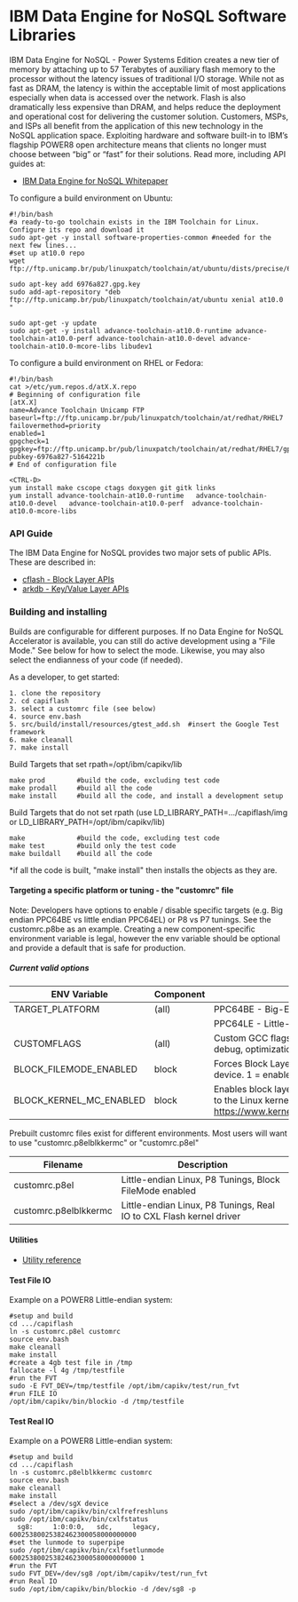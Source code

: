IBM Data Engine for NoSQL Software Libraries
============================================

IBM Data Engine for NoSQL - Power Systems Edition creates a new tier of memory by attaching up to 57 Terabytes of auxiliary flash memory to the processor without the latency issues of traditional I/O storage. While not as fast as DRAM, the latency is within the acceptable limit of most applications especially when data is accessed over the network. Flash is also dramatically less expensive than DRAM, and helps reduce the deployment and operational cost for delivering the customer solution. Customers, MSPs, and ISPs all benefit from the application of this new technology in the NoSQL application space. Exploiting hardware and software built-in to IBM’s flagship POWER8 open architecture means that clients no longer must choose between “big” or “fast” for their solutions.
Read more, including API guides at:

* [IBM Data Engine for NoSQL Whitepaper](http://ibm.biz/capiflash)

To configure a build environment on Ubuntu:
```
#!/bin/bash
#a ready-to-go toolchain exists in the IBM Toolchain for Linux. Configure its repo and download it
sudo apt-get -y install software-properties-common #needed for the next few lines...
#set up at10.0 repo
wget ftp://ftp.unicamp.br/pub/linuxpatch/toolchain/at/ubuntu/dists/precise/6976a827.gpg.key

sudo apt-key add 6976a827.gpg.key
sudo add-apt-repository "deb ftp://ftp.unicamp.br/pub/linuxpatch/toolchain/at/ubuntu xenial at10.0 "

sudo apt-get -y update
sudo apt-get -y install advance-toolchain-at10.0-runtime advance-toolchain-at10.0-perf advance-toolchain-at10.0-devel advance-toolchain-at10.0-mcore-libs libudev1
```
To configure a build environment on RHEL or Fedora:
```
#!/bin/bash
cat >/etc/yum.repos.d/atX.X.repo
# Beginning of configuration file
[atX.X]
name=Advance Toolchain Unicamp FTP
baseurl=ftp://ftp.unicamp.br/pub/linuxpatch/toolchain/at/redhat/RHEL7
failovermethod=priority
enabled=1
gpgcheck=1
gpgkey=ftp://ftp.unicamp.br/pub/linuxpatch/toolchain/at/redhat/RHEL7/gpg-pubkey-6976a827-5164221b
# End of configuration file

<CTRL-D>
yum install make cscope ctags doxygen git gitk links
yum install advance-toolchain-at10.0-runtime   advance-toolchain-at10.0-devel   advance-toolchain-at10.0-perf  advance-toolchain-at10.0-mcore-libs
```
### API Guide
The IBM Data Engine for NoSQL provides two major sets of public APIs. These are described in:
- [cflash - Block Layer APIs](src/block/README.md)
- [arkdb - Key/Value Layer APIs](src/kv/README.md)


### Building and installing

Builds are configurable for different purposes. If no Data Engine for NoSQL Accelerator is available, you can still do active development using a "File Mode." See below for how to select the mode. Likewise, you may also select the endianness of your code (if needed).

As a developer, to get started:
```
1. clone the repository
2. cd capiflash
3. select a customrc file (see below)
4. source env.bash
5. src/build/install/resources/gtest_add.sh  #insert the Google Test framework
6. make cleanall
7. make install
```
Build Targets that set rpath=/opt/ibm/capikv/lib
```
make prod        #build the code, excluding test code
make prodall     #build all the code
make install     #build all the code, and install a development setup
```
Build Targets that do not set rpath (use LD_LIBRARY_PATH=.../capiflash/img or LD_LIBRARY_PATH=/opt/ibm/capikv/lib)
```
make             #build the code, excluding test code
make test        #build only the test code
make buildall    #build all the code
```
*if all the code is built, "make install" then installs the objects as they are.

#### Targeting a specific platform or tuning - the "customrc" file 

Note: Developers have options to enable / disable specific targets (e.g. Big endian PPC64BE vs little endian PPC64EL) or P8 vs P7 tunings. See the customrc.p8be as an example. Creating a new component-specific environment variable is legal, however the env variable should be optional and provide a default that is safe for production.

##### Current valid options

|ENV Variable            | Component | Usage (BOLD = default)|
|----------------------- | --------- | ------------------------|
|TARGET_PLATFORM         | (all)     | PPC64BE - Big-Endian Structures|
|                        |           | PPC64LE - Little-Endian Structures|
|CUSTOMFLAGS             | (all)     | Custom GCC flags. Used typically to enable P8 or P7 tunings, debug, optimization,  etc.|
|BLOCK_FILEMODE_ENABLED  | block     | Forces Block Layer to redirect all IO to a file instead of a CAPI device. 1 = enabled, 0 = disabled|
|BLOCK_KERNEL_MC_ENABLED | block     | Enables block layer to communicate with cxlflash driver built in to the Linux kernel. For more information, see https://www.kernel.org/doc/Documentation/powerpc/cxlflash.txt|

Prebuilt customrc files exist for different environments. Most users will want to use "customrc.p8elblkkermc" or "customrc.p8el"

|Filename                | Description|
|----------------------- | -------------------------------------|
|customrc.p8el           | Little-endian Linux, P8 Tunings, Block FileMode enabled|
|customrc.p8elblkkermc   | Little-endian Linux, P8 Tunings, Real IO to CXL Flash kernel driver|

#### Utilities
- [Utility reference](src/build/install/resources/README.md)

#### Test File IO

Example on a POWER8 Little-endian system:
```
#setup and build
cd .../capiflash
ln -s customrc.p8el customrc
source env.bash
make cleanall
make install
#create a 4gb test file in /tmp
fallocate -l 4g /tmp/testfile
#run the FVT
sudo -E FVT_DEV=/tmp/testfile /opt/ibm/capikv/test/run_fvt
#run FILE IO
/opt/ibm/capikv/bin/blockio -d /tmp/testfile
```

#### Test Real IO

Example on a POWER8 Little-endian system:
```
#setup and build
cd .../capiflash
ln -s customrc.p8elblkkermc customrc
source env.bash
make cleanall
make install
#select a /dev/sgX device
sudo /opt/ibm/capikv/bin/cxlfrefreshluns
sudo /opt/ibm/capikv/bin/cxlfstatus
  sg8:     1:0:0:0,   sdc,     legacy,    60025380025382462300058000000000
#set the lunmode to superpipe
sudo /opt/ibm/capikv/bin/cxlfsetlunmode 60025380025382462300058000000000 1
#run the FVT
sudo FVT_DEV=/dev/sg8 /opt/ibm/capikv/test/run_fvt
#run Real IO
sudo /opt/ibm/capikv/bin/blockio -d /dev/sg8 -p
```
